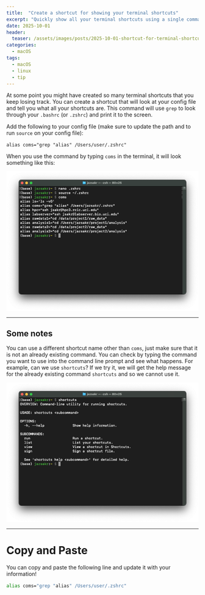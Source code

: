 ```yaml
---
title:  "Create a shortcut for showing your terminal shortcuts" 
excerpt: "Quickly show all your terminal shortcuts using a single command to help you keep track of them all."
date: 2025-10-01
header:
  teaser: /assets/images/posts/2025-10-01-shortcut-for-terminal-shortcuts-thumbnail.png
categories:
  - macOS
tags:
  - macOS
  - linux
  - tip
---
```


At some point you might have created so many terminal shortcuts that you keep losing track. You can create a shortcut that will look at your config file and tell you what all your shortcuts are. This command will use `grep` to look through your `.bashrc` (or `.zshrc`) and print it to the screen.

Add the following to your config file (make sure to update the path and to run `source` on your config file):

```
alias coms="grep "alias" /Users/user/.zshrc"
```

When you use the command by typing `coms` in the terminal, it will look something like this:

![Screenshot of the terminal showing the output of the shortcut that shows all the shortcuts](/assets/images/posts/2025-10-01-shortcut-for-terminal-shortcuts-1.png)

---

## Some notes

You can use a different shortcut name other than `coms`, just make sure that it is not an already existing command. You can check by typing the command you want to use into the command line prompt and see what happens. For example, can we use `shortcuts`? If we try it, we will get the help message for the already existing command `shortcuts` and so we cannot use it. 

![Screenshot of the terminal showing the output of the command shortcuts](/assets/images/posts/2025-10-01-shortcut-for-terminal-shortcuts-2.png)

---

# Copy and Paste

You can copy and paste the following line and update it with your information!

```bash
alias coms="grep "alias" /Users/user/.zshrc"
```